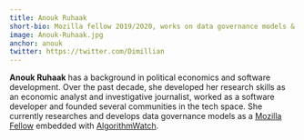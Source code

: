 ```yaml
---
title: Anouk Ruhaak
short-bio: Mozilla fellow 2019/2020, works on data governance models & data trusts
image: Anouk-Ruhaak.jpg
anchor: anouk
twitter: https://twitter.com/Dimillian
---
```


**Anouk Ruhaak** has a background in political economics and software development. Over the past decade, she developed her research skills as an economic analyst and investigative journalist, worked as a software developer and founded several communities in the tech space. She currently researches and develops data governance models as a [Mozilla Fellow](https://www.mozillapulse.org/profile/2467) embedded with [AlgorithmWatch](https://algorithmwatch.org/en/).